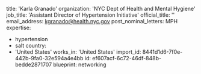 title: 'Karla Granado'
organization: 'NYC Dept of Health and Mental Hygiene'
job_title: 'Assistant Director of Hypertension Initiative'
official_title: ''
email_address: kgranado@health.nyc.gov
post_nominal_letters: MPH
expertise:
  - hypertension
  - salt
country:
  - 'United States'
works_in: 'United States'
import_id: 8441d1d6-7f0e-442b-9fa0-32e594a4e4bb
id: ef607acf-6c72-46df-848b-bedde2871707
blueprint: networking
